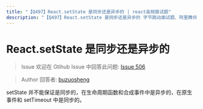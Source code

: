 ```yaml
---
title: "【Q497】React.setState 是同步还是异步的 | react高频面试题"
description: "【Q497】React.setState 是同步还是异步的 字节跳动面试题、阿里腾讯面试题、美团小米面试题。"
---
```


# React.setState 是同步还是异步的

> Issue
> 欢迎在 Gtihub Issue 中回答此问题: [Issue 506](https://github.com/shfshanyue/Daily-Question/issues/506)

> Author
> 回答者: [buzuosheng](https://github.com/buzuosheng)

setState 并不能保证是同步的，在生命周期函数和合成事件中是异步的，在原生事件和 setTimeout 中是同步的。
